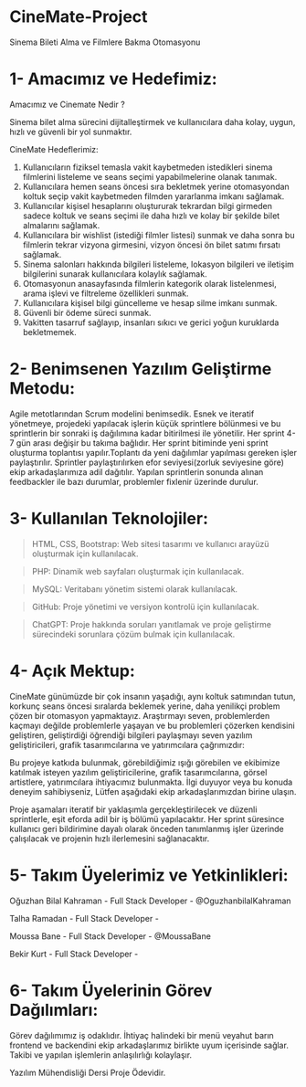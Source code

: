 # CineMate-Project
Sinema Bileti Alma ve Filmlere Bakma Otomasyonu



# 1- Amacımız ve Hedefimiz:

Amacımız ve Cinemate Nedir ?

Sinema bilet alma sürecini dijitalleştirmek ve kullanıcılara daha kolay, uygun, hızlı ve güvenli bir yol sunmaktır.


CineMate Hedeflerimiz:

1. Kullanıcıların fiziksel temasla vakit kaybetmeden istedikleri sinema filmlerini listeleme ve seans seçimi yapabilmelerine olanak tanımak.
2. Kullanıcılara hemen seans öncesi sıra bekletmek yerine otomasyondan koltuk seçip vakit kaybetmeden filmden yararlanma imkanı sağlamak.
3. Kullanıcılar kişisel hesaplarını oluştururak tekrardan bilgi girmeden sadece koltuk ve seans seçimi ile daha hızlı ve kolay bir şekilde bilet almalarını sağlamak.
4. Kullanıcılara bir wishlist (istediği filmler listesi) sunmak ve daha sonra bu filmlerin tekrar vizyona girmesini, vizyon öncesi ön bilet satımı fırsatı sağlamak.
5. Sinema salonları hakkında bilgileri listeleme, lokasyon bilgileri ve iletişim bilgilerini sunarak kullanıcılara kolaylık sağlamak.
6. Otomasyonun anasayfasında filmlerin kategorik olarak listelenmesi, arama işlevi ve filtreleme özellikleri sunmak.
7. Kullanıcılara kişisel bilgi güncelleme ve hesap silme imkanı sunmak.
8. Güvenli bir ödeme süreci sunmak.
9. Vakitten tasarruf sağlayıp, insanları sıkıcı ve gerici yoğun kuruklarda bekletmemek.







# 2- Benimsenen Yazılım Geliştirme Metodu:

Agile metotlarından Scrum modelini benimsedik. Esnek ve iteratif yönetmeye, projedeki yapılacak işlerin küçük sprintlere bölünmesi ve bu sprintlerin bir sonraki iş dağılımına kadar bitirilmesi ile yönetilir. Her sprint 4-7 gün arası değişir bu takıma bağlıdır. Her sprint bitiminde yeni sprint oluşturma toplantısı yapılır.Toplantı da yeni dağılımlar yapılması gereken işler paylaştırılır. Sprintler paylaştırılırken efor seviyesi(zorluk seviyesine göre) ekip arkadaşlarımıza adil dağıtılır. Yapılan sprintlerin sonunda alınan feedbackler ile bazı durumlar, problemler fixlenir üzerinde durulur.






# 3- Kullanılan Teknolojiler:

>HTML, CSS, Bootstrap: Web sitesi tasarımı ve kullanıcı arayüzü oluşturmak için kullanılacak.

>PHP: Dinamik web sayfaları oluşturmak için kullanılacak.

>MySQL: Veritabanı yönetim sistemi olarak kullanılacak.

>GitHub: Proje yönetimi ve versiyon kontrolü için kullanılacak.

>ChatGPT: Proje hakkında soruları yanıtlamak ve proje geliştirme sürecindeki sorunlara çözüm bulmak için kullanılacak.



# 4- Açık Mektup:

CineMate günümüzde bir çok insanın yaşadığı, aynı koltuk satımından tutun, korkunç seans öncesi sıralarda beklemek yerine, daha yenilikçi problem çözen bir otomasyon yapmaktayız.
Araştırmayı seven, problemlerden kaçmayı değilde problemlerle yaşayan ve bu problemleri çözerken kendisini geliştiren, geliştirdiği öğrendiği bilgileri paylaşmayı seven yazılım geliştiricileri, grafik tasarımcılarına  ve yatırımcılara çağrımızdır:

Bu projeye katkıda bulunmak, görebildiğimiz ışığı görebilen ve ekibimize katılmak isteyen yazılım geliştiricilerine, grafik tasarımcılarına, görsel artistlere, yatırımcılara ihtiyacımız bulunmakta. İlgi duyuyor veya bu konuda deneyim sahibiyseniz, Lütfen aşağıdaki ekip arkadaşlarımızdan birine ulaşın.

Proje aşamaları iteratif bir yaklaşımla gerçekleştirilecek ve düzenli sprintlerle, eşit eforda adil bir iş bölümü yapılacaktır. Her sprint süresince kullanıcı geri bildirimine dayalı olarak önceden tanımlanmış işler üzerinde çalışılacak ve projenin hızlı ilerlemesini sağlanacaktır.





# 5- Takım Üyelerimiz ve Yetkinlikleri:

Oğuzhan Bilal Kahraman - Full Stack Developer - @OguzhanbilalKahraman

Talha Ramadan - Full Stack Developer - 

Moussa Bane - Full Stack Developer - @MoussaBane 

Bekir Kurt - Full Stack Developer - 






# 6- Takım Üyelerinin Görev Dağılımları:

Görev dağılımımız iş odaklıdır. İhtiyaç halindeki bir menü veyahut barın frontend ve backendini ekip arkadaşlarımız birlikte uyum içerisinde sağlar. Takibi ve yapılan işlemlerin anlaşılırlığı kolaylaşır.





Yazılım Mühendisliği Dersi Proje Ödevidir.


